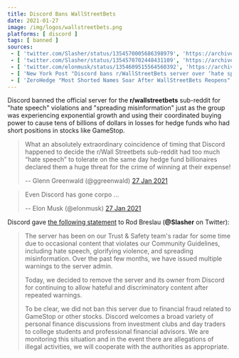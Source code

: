 ```yaml
---
title: Discord Bans WallStreetBets
date: 2021-01-27
image: /img/logos/wallstreetbets.png
platforms: [ discord ]
tags: [ banned ]
sources:
 - [ 'twitter.com/Slasher/status/1354570005686398979', 'https://archive.is/bE5rr' ]
 - [ 'twitter.com/Slasher/status/1354570702448431109', 'https://archive.is/EaRcR' ]
 - [ 'twitter.com/elonmusk/status/1354609515564560392', 'https://archive.is/2T4WD' ]
 - [ 'New York Post "Discord bans r/WallStreetBets server over ‘hate speech’" by Tamar Lapin (27 Jan 2021)', 'https://archive.is/jiAlq' ]
 - [ 'ZeroHedge "Most Shorted Names Soar After WallStreetBets Reopens" by Tyler Durden (27 Jan 2021)', 'https://archive.is/HWpoB' ]
---
```


Discord banned the official server for the **r/wallstreetbets** sub-reddit for
"hate speech" violations and "spreading misinformation" just as the group was
experiencing exponential growth and using their coordinated buying power to
cause tens of billions of dollars in losses for hedge funds who had short
positions in stocks like GameStop.

> What an absolutely extraordinary coincidence of timing that Discord happened
> to decide the r/Wall Streetbets sub-reddit had too much “hate speech” to
> tolerate on the same day hedge fund billionaires declared them a huge threat
> for the crime of winning at their expense!
>
> -- Glenn Greenwald (@ggreenwald) [27 Jan 2021](https://archive.is/S4QqV#selection-895.0-895.269)

> Even Discord has gone corpo ...
>
> -- Elon Musk (@elonmusk) [27 Jan 2021](https://archive.is/2T4WD)

Discord gave [the following statement](https://archive.is/EaRcR) to Rod Breslau
(**@Slasher** on Twitter):

> The server has been on our Trust & Safety team's radar for some time due to
> occasional content that violates our Community Guidelines, including hate
> speech, glorifying violence, and spreading misinformation. Over the past few
> months, we have issued multiple warnings to the server admin.
>
> Today, we decided to remove the server and its owner from Discord for
> continuing to allow hateful and discriminatory content after repeated
> warnings.
>
> To be clear, we did not ban this server due to financial fraud related to
> GameStop or other stocks. Discord welcomes a broad variety of personal
> finance discussions from investment clubs and day traders to college students
> and professional financial advisors. We are monitoring this situation and in
> the event there are allegations of illegal activities, we will cooperate with
> the authorities as appropriate.
